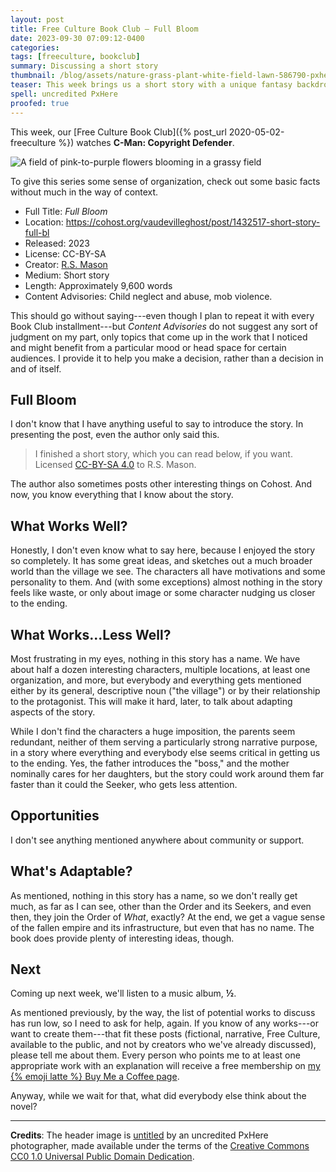```yaml
---
layout: post
title: Free Culture Book Club — Full Bloom
date: 2023-09-30 07:09:12-0400
categories:
tags: [freeculture, bookclub]
summary: Discussing a short story
thumbnail: /blog/assets/nature-grass-plant-white-field-lawn-586790-pxhere.com.png
teaser: This week brings us a short story with a unique fantasy backdrop.
spell: uncredited PxHere
proofed: true
---
```


This week, our [Free Culture Book Club]({% post_url 2020-05-02-freeculture %}) watches **C-Man:  Copyright Defender**.

![A field of pink-to-purple flowers blooming in a grassy field](/blog/assets/nature-grass-plant-white-field-lawn-586790-pxhere.com.png "Pardon the shallow reading...")

To give this series some sense of organization, check out some basic facts without much in the way of context.

 * Full Title:  *Full Bloom*
 * Location:  <https://cohost.org/vaudevilleghost/post/1432517-short-story-full-bl>
 * Released:  2023
 * License:  CC-BY-SA
 * Creator:  [R.S. Mason](https://cohost.org/vaudevilleghost)
 * Medium:  Short story
 * Length:  Approximately 9,600 words
 * Content Advisories:  Child neglect and abuse, mob violence.

This should go without saying---even though I plan to repeat it with every Book Club installment---but *Content Advisories* do not suggest any sort of judgment on my part, only topics that come up in the work that I noticed and might benefit from a particular mood or head space for certain audiences.  I provide it to help you make a decision, rather than a decision in and of itself.

## Full Bloom

I don't know that I have anything useful to say to introduce the story.  In presenting the post, even the author only said this.

 > I finished a short story, which you can read below, if you want. Licensed [CC-BY-SA 4.0](https://creativecommons.org/licenses/by-sa/4.0/) to R.S. Mason.

The author also sometimes posts other interesting things on Cohost.  And now, you know everything that I know about the story.

## What Works Well?

Honestly, I don't even know what to say here, because I enjoyed the story so completely.  It has some great ideas, and sketches out a much broader world than the village we see.  The characters all have motivations and some personality to them.  And (with some exceptions) almost nothing in the story feels like waste, or only about image or some character nudging us closer to the ending.

## What Works...Less Well?

Most frustrating in my eyes, nothing in this story has a name.  We have about half a dozen interesting characters, multiple locations, at least one organization, and more, but everybody and everything gets mentioned either by its general, descriptive noun ("the village") or by their relationship to the protagonist.  This will make it hard, later, to talk about adapting aspects of the story.

While I don't find the characters a huge imposition, the parents seem redundant, neither of them serving a particularly strong narrative purpose, in a story where everything and everybody else seems critical in getting us to the ending.  Yes, the father introduces the "boss," and the mother nominally cares for her daughters, but the story could work around them far faster than it could the Seeker, who gets less attention.

## Opportunities

I don't see anything mentioned anywhere about community or support.

## What's Adaptable?

As mentioned, nothing in this story has a name, so we don't really get much, as far as I can see, other than the Order and its Seekers, and even then, they join the Order of *What*, exactly?  At the end, we get a vague sense of the fallen empire and its infrastructure, but even that has no name.  The book does provide plenty of interesting ideas, though.

## Next

Coming up next week, we'll listen to a music album, **½**.

As mentioned previously, by the way, the list of potential works to discuss has run low, so I need to ask for help, again.  If you know of any works---or want to create them---that fit these posts (fictional, narrative, Free Culture, available to the public, and not by creators who we've already discussed), please tell me about them.  Every person who points me to at least one appropriate work with an explanation will receive a free membership on [my {% emoji latte %} Buy Me a Coffee page](https://buymeacoffee.com/jcolag).

Anyway, while we wait for that, what did everybody else think about the novel?

* * *

**Credits**:  The header image is [untitled](https://pxhere.com/en/photo/586790) by an uncredited PxHere photographer, made available under the terms of the [Creative Commons CC0 1.0 Universal Public Domain Dedication](https://creativecommons.org/publicdomain/zero/1.0/).
